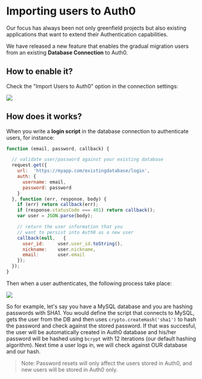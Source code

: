 # Importing users to Auth0

Our focus has always been not only greenfield projects but also existing applications that want to extend their Authentication capabilities.

We have released a new feature that enables the gradual migration users from an existing **Database Connection** to Auth0.

## How to enable it?

Check the "Import Users to Auth0" option in the connection settings:

![](img/migrating-1.png)

## How does it works?

When you write a **login script** in the database connection to authenticate users, for instance:

```javascript
function (email, password, callback) {

  // validate user/password against your existing database
  request.get({
    url:  'https://myapp.com/existingdatabase/login',
    auth: {
      username: email,
      password: password
    }
  }, function (err, response, body) {
    if (err) return callback(err);
    if (response.statusCode === 401) return callback();
    var user = JSON.parse(body);

    // return the user information that you
    // want to persist into Auth0 as a new user
    callback(null,   {
      user_id:     user.user_id.toString(),
      nickname:    user.nickname,
      email:       user.email
    });
  });
}
```

Then when a user authenticates, the following process take place:

![](img/migrating-2.png)

So for example, let's say you have a MySQL database and you are hashing passwords with SHA1. You would define the script that connects to MySQL, gets the user from the DB and then uses `crypto.createHash('sha1')` to hash the password and check against the stored password. If that was succesful, the user will be automatically created in Auth0 database and his/her password will be hashed using `bcrypt` with 12 iterations (our default hashing algorithm). Next time a user logs in, we will check against OUR database and our hash.

> Note: Password resets will only affect the users stored in Auth0, and new users will be stored in Auth0 only.
